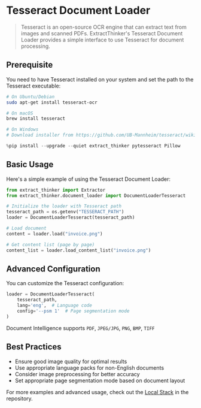 # Tesseract Document Loader

> Tesseract is an open-source OCR engine that can extract text from images and scanned PDFs. ExtractThinker's Tesseract Document Loader provides a simple interface to use Tesseract for document processing.

## Prerequisite

You need to have Tesseract installed on your system and set the path to the Tesseract executable:

```bash
# On Ubuntu/Debian
sudo apt-get install tesseract-ocr

# On macOS
brew install tesseract

# On Windows
# Download installer from https://github.com/UB-Mannheim/tesseract/wiki
```

```python
%pip install --upgrade --quiet extract_thinker pytesseract Pillow
```

## Basic Usage

Here's a simple example of using the Tesseract Document Loader:

```python
from extract_thinker import Extractor
from extract_thinker.document_loader import DocumentLoaderTesseract

# Initialize the loader with Tesseract path
tesseract_path = os.getenv("TESSERACT_PATH")
loader = DocumentLoaderTesseract(tesseract_path)

# Load document
content = loader.load("invoice.png")

# Get content list (page by page)
content_list = loader.load_content_list("invoice.png")
```

## Advanced Configuration

You can customize the Tesseract configuration:

```python
loader = DocumentLoaderTesseract(
    tesseract_path,
    lang='eng',  # Language code
    config='--psm 1'  # Page segmentation mode
)
```

Document Intelligence supports `PDF`, `JPEG/JPG`, `PNG`, `BMP`, `TIFF`

## Best Practices

- Ensure good image quality for optimal results
- Use appropriate language packs for non-English documents
- Consider image preprocessing for better accuracy
- Set appropriate page segmentation mode based on document layout

For more examples and advanced usage, check out the [Local Stack](../../examples/local-processing) in the repository.
